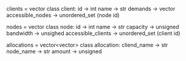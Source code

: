 clients = vector<clients>
class client:
    id -> int
    name -> str
    demands -> vector<unsigned>
    accessible_nodes -> unordered_set<int> (node id)

nodes = vector<node>
class node:
    id -> int
    name -> str
    capacity -> unsigned
    bandwidth -> unsighed
    accessible_clients -> unordered_set<int> (client id)

allocations = vector<vector<allocation>>
class allocation:
    cliend_name -> str
    node_name -> str
    amount -> unsigned
